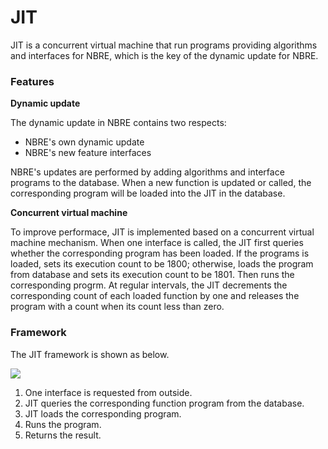 # JIT
JIT is a concurrent virtual machine that run programs providing algorithms and interfaces for NBRE, which is the key of the dynamic update for NBRE.

### Features

**Dynamic update**

The dynamic update in NBRE contains two respects:
- NBRE's own dynamic update
- NBRE's new feature interfaces

NBRE's updates are performed by adding algorithms and interface programs to the database. When a new function is updated or called, the corresponding program will be loaded into the JIT in the database.

**Concurrent virtual machine**

To improve performace, JIT is implemented based on a concurrent virtual machine mechanism.
When one interface is called, the JIT first queries whether the corresponding program has been loaded.
If the programs is loaded, sets its execution count to be 1800; otherwise, loads the program from database and sets its execution count to be 1801.
Then runs the corresponding progrm.
At regular intervals, the JIT decrements the corresponding count of each loaded function by one and releases the program with a count when its count less than zero.

### Framework
The JIT framework is shown as below.

![](https://github.com/nebulasio/nebdocs/blob/master/docs/resources/NBRE-JIT.png)

1. One interface is requested from outside.
2. JIT queries the corresponding function program from the database.
3. JIT loads the corresponding program.
4. Runs the program.
5. Returns the result.